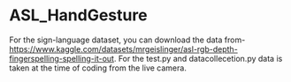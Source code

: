 # ASL_HandGesture
For the sign-language dataset, you can download the data from- https://www.kaggle.com/datasets/mrgeislinger/asl-rgb-depth-fingerspelling-spelling-it-out.
For the test.py and datacollecetion.py data is taken at the time of coding from the live camera.
